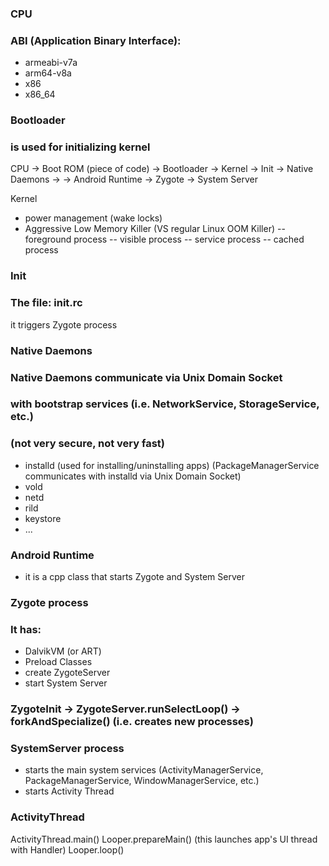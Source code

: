 ### CPU
### ABI (Application Binary Interface):
- armeabi-v7a
- arm64-v8a
- x86
- x86_64


### Bootloader
### is used for initializing kernel
CPU -> Boot ROM (piece of code) -> Bootloader -> Kernel -> Init -> Native Daemons -> 
-> Android Runtime -> Zygote -> System Server


Kernel
- power management (wake locks)
- Aggressive Low Memory Killer (VS regular Linux OOM Killer)
-- foreground process
-- visible process 
-- service process
-- cached process


### Init
### The file: init.rc
it triggers Zygote process



### Native Daemons
### Native Daemons communicate via Unix Domain Socket 
### with bootstrap services (i.e. NetworkService, StorageService, etc.)
### (not very secure, not very fast)
- installd (used for installing/uninstalling apps)
(PackageManagerService communicates with installd via Unix Domain Socket)
- vold
- netd
- rild
- keystore
- ...


### Android Runtime
- it is a cpp class that starts Zygote and System Server



### Zygote process
### It has:
- DalvikVM (or ART)
- Preload Classes
- create ZygoteServer
- start System Server

### ZygoteInit -> ZygoteServer.runSelectLoop() -> forkAndSpecialize() (i.e. creates new processes)



### SystemServer process
- starts the main system services 
(ActivityManagerService, PackageManagerService, WindowManagerService, etc.) 
- starts Activity Thread 


### ActivityThread
ActivityThread.main() 
  Looper.prepareMain() (this launches app's UI thread with Handler)
    Looper.loop()









